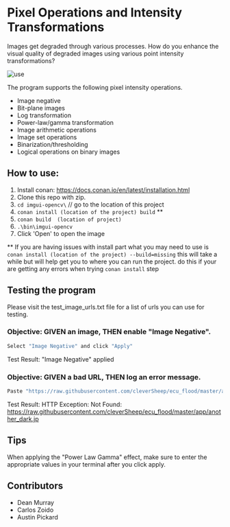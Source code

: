 # Pixel Operations and Intensity Transformations

Images get degraded through various processes. How do you enhance the visual quality of degraded images using various point intensity transformations?

![use](https://media.giphy.com/media/H5QuTLeUZUwMne6iGz/giphy.gif)

The program supports the following pixel intensity operations.
- Image negative
- Bit-plane images
- Log transformation
- Power-law/gamma transformation
- Image arithmetic operations
- Image set operations
- Binarization/thresholding
- Logical operations on binary images

## How to use:
1. Install conan: https://docs.conan.io/en/latest/installation.html
2. Clone this repo with zip.
3. `cd imgui-opencv\` // go to the location of this project
4. `conan install (location of the project) build` **
5. `conan build  (location of project)`
6. `.\bin\imgui-opencv`
7. Click 'Open' to open the image

** If you are having issues with install part what you may need to use is `conan install (location of the project) --build=missing` this will take a while but will help get you to where you can run the project. do this if your are getting any errors when trying `conan install` step

## Testing the program
Please visit the test_image_urls.txt file for a list of urls you can use for testing.
### Objective: GIVEN an image, THEN enable "Image Negative".
```sh
Select "Image Negative" and click "Apply"
```
Test Result: "Image Negative" applied
### Objective: GIVEN a bad URL, THEN log an error message.
```sh
Paste "https://raw.githubusercontent.com/cleverSheep/ecu_flood/master/app/another_dark.jp" into the URL input and click "Apply"
```
Test Result: HTTP Exception: Not Found: https://raw.githubusercontent.com/cleverSheep/ecu_flood/master/app/another_dark.jp

## Tips
When applying the "Power Law Gamma" effect, make sure to enter the appropriate values in your terminal after you click apply.

## Contributors
* Dean Murray
* Carlos Zoido
* Austin Pickard
